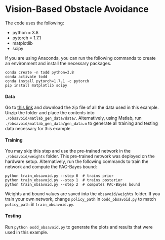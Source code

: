 # Vision-Based Obstacle Avoidance
The code uses the following:
- python = 3.8
- pytorch = 1.7.1
- matplotlib
- scipy

If you are using Anaconda, you can run the following commands to create an environment and install the necessary packages.
```
conda create -n todd python=3.8
conda activate todd
conda install pytorch=1.7.1 -c pytorch
pip install matplotlib scipy
```

#### Data
Go to [this link](https://drive.google.com/file/d/1zpqZbxp-7z3HOktoru5qvEx4ah7FBHBM/view?usp=sharing) and download the zip file of all the data used in this example. 
Unzip the folder and place the contents into `./obsavoid/matlab_gen_data/data/`. 
Alternatively, using Matlab, run `./obsavoid/matlab_gen_data/gen_data.m` to generate all training and testing data necessary for this example. 

#### Training
You may skip this step and use the pre-trained network in the `./obsavoid/weights` folder. 
This pre-trained network was deployed on the hardware setup. 
Alternatively, run the following commands to train the network and compute the PAC-Bayes bound:
```
python train_obsavoid.py --step 0  # trains prior
python train_obsavoid.py --step 1  # trains posterior
python train_obsavoid.py --step 2  # computes PAC-Bayes bound
```
Weights and bound values are saved into the `obsavoid/weights` folder. 
If you train your own network, change `policy_path` in `oodd_obsavoid.py` to match `policy_path` in `train_obsavoid.py`.

#### Testing
Run `python oodd_obsavoid.py` to generate the plots and results that were used in this example.
